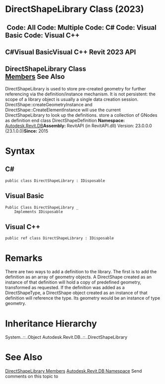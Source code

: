 # DirectShapeLibrary Class (2023)

﻿
 Code: All Code: Multiple Code: C# Code: Visual Basic Code: Visual C++   
---  
C#Visual BasicVisual C++
Revit 2023 API  
---  
DirectShapeLibrary Class  
[Members](a37160c8-6f87-cdd4-e772-5ef618363edc.md "DirectShapeLibrary Members") See Also  
---  
DirectShapeLibrary is used to store pre-created geometry for further referencing via the definition/instance mechanism. It is not persistent: the scope of a library object is usually a single data creation session. DirectShape::createGeometryInstance and DirectShape::CreateElementInstance will use the current DirectShapeLibrary to look up the definitions. store a collection of GNodes as definition end class DirectShapeDefinition 
**Namespace:** [Autodesk.Revit.DB](87546ba7-461b-c646-cbb1-2cb8f5bff8b2.md "Autodesk.Revit.DB Namespace")**Assembly:** RevitAPI (in RevitAPI.dll) Version: 23.0.0.0 (23.1.0.0)**Since:** 2015 
# Syntax
C#  
---  
```text
public class DirectShapeLibrary : IDisposable
```
  
Visual Basic  
---  
```text
Public Class DirectShapeLibrary _
	Implements IDisposable
```
  
Visual C++  
---  
```text
public ref class DirectShapeLibrary : IDisposable
```
  
# Remarks
There are two ways to add a definition to the library. The first is to add the definition as an array of geometry objects. A DirectShape created as an instance of that definition will hold a copy of predefined geometry, transformed as requested. If the definition was added as a DirectShapeType, a DirectShape object created as an instance of that definition will reference the type. Its geometry would be an instance of type geometry. 
# Inheritance Hierarchy
System..::..Object Autodesk.Revit.DB..::..DirectShapeLibrary
# See Also
[DirectShapeLibrary Members](a37160c8-6f87-cdd4-e772-5ef618363edc.md "DirectShapeLibrary Members")
[Autodesk.Revit.DB Namespace](87546ba7-461b-c646-cbb1-2cb8f5bff8b2.md "Autodesk.Revit.DB Namespace")
Send comments on this topic to 